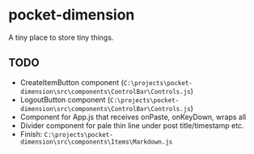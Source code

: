 # pocket-dimension

A tiny place to store tiny things.

## TODO

- CreateItemButton component (`C:\projects\pocket-dimension\src\components\ControlBar\Controls.js`)
- LogoutButton component (`C:\projects\pocket-dimension\src\components\ControlBar\Controls.js`)
- Component for App.js that receives onPaste, onKeyDown, wraps all
- Divider component for pale thin line under post title/timestamp etc.
- Finish: `C:\projects\pocket-dimension\src\components\Items\Markdown.js`